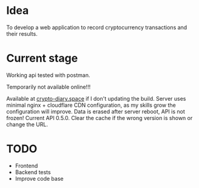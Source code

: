 # Idea

To develop a web application to record cryptocurrency transactions and their results.

# Current stage

Working api tested with postman.

Temporarily not available online!!!

Available at [crypto-diary.space](https://crypto-diary.space/) if I don't updating the build.
Server uses minimal nginx + cloudflare CDN configuration, as my skills grow the configuration will improve.
Data is erased after server reboot, API is not frozen! Current API 0.5.0. Clear the cache if the wrong version is shown or change the URL.

# TODO

- Frontend
- Backend tests
- Improve code base
